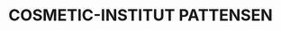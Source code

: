 ---
title: "COSMETIC-INSTITUT PATTENSEN"
url: /pattensen/cosmetic-institut-pattensen/
shop: Kosmetik
---
